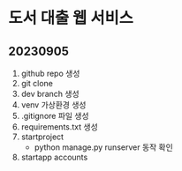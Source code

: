 # 도서 대출 웹 서비스
## 20230905
1. github repo 생성
2. git clone 
3. dev branch 생성
4. venv 가상환경 생성
5. .gitignore 파일 생성
6. requirements.txt 생성
7. startproject 
   - python manage.py runserver 동작 확인
8. startapp accounts